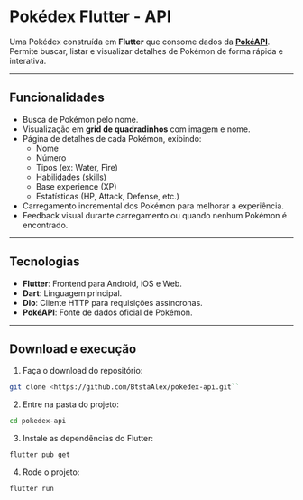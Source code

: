 # Pokédex Flutter - API 

Uma Pokédex construída em **Flutter** que consome dados da **[PokéAPI](https://pokeapi.co/)**. Permite buscar, listar e visualizar detalhes de Pokémon de forma rápida e interativa.

---

## Funcionalidades

- Busca de Pokémon pelo nome.
- Visualização em **grid de quadradinhos** com imagem e nome.
- Página de detalhes de cada Pokémon, exibindo:
  - Nome
  - Número
  - Tipos (ex: Water, Fire)
  - Habilidades (skills)
  - Base experience (XP)
  - Estatísticas (HP, Attack, Defense, etc.)
- Carregamento incremental dos Pokémon para melhorar a experiência.
- Feedback visual durante carregamento ou quando nenhum Pokémon é encontrado.

---

## Tecnologias

- **Flutter**: Frontend para Android, iOS e Web.
- **Dart**: Linguagem principal.
- **Dio**: Cliente HTTP para requisições assíncronas.
- **PokéAPI**: Fonte de dados oficial de Pokémon.

---

## Download e execução


1. Faça o download do repositório:
```bash
git clone <https://github.com/BtstaAlex/pokedex-api.git``
```

2. Entre na pasta do projeto:
```bash
cd pokedex-api
```

3. Instale as dependências do Flutter:
```bash
flutter pub get
```

4. Rode o projeto:
```bash
flutter run
```
